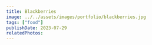```yaml
---
title: Blackberries
image: ../../assets/images/portfolio/blackberries.jpg
tags: ["food"]
publishDate: 2023-07-29
relatedPhotos:
---
```

